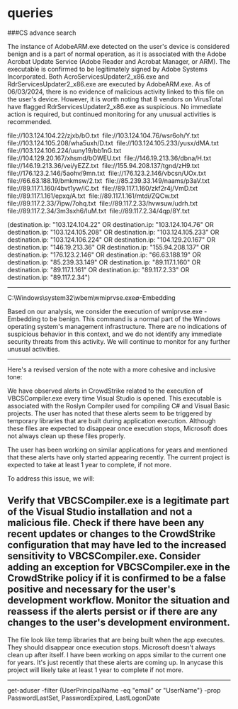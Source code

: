 # queries

###CS advance search

The instance of AdobeARM.exe detected on the user's device is considered benign and is a part of normal operation, as it is associated with the Adobe Acrobat Update Service (Adobe Reader and Acrobat Manager, or ARM). The executable is confirmed to be legitimately signed by Adobe Systems Incorporated. Both AcroServicesUpdater2_x86.exe and RdrServicesUpdater2_x86.exe are executed by AdobeARM.exe. As of 06/03/2024, there is no evidence of malicious activity linked to this file on the user's device. However, it is worth noting that 8 vendors on VirusTotal have flagged RdrServicesUpdater2_x86.exe as suspicious. No immediate action is required, but continued monitoring for any unusual activities is recommended.


file://103.124.104.22/zjxb/bO.txt 
file://103.124.104.76/wsr6oh/Y.txt 
file://103.124.105.208/wha5uxh/D.txt 
file://103.124.105.233/yusx/dMA.txt 
file://103.124.106.224/uuny19/bb1nG.txt 
file://104.129.20.167/xhsmd/bOWEU.txt 
file://146.19.213.36/dbna/H.txt 
file://146.19.213.36/vei/yEZZ.txt 
file://155.94.208.137/tgnd/zH9.txt 
file://176.123.2.146/5aohv/9mn.txt 
file://176.123.2.146/vbcsn/UOx.txt 
file://66.63.188.19/bmkmsw/2.txt 
file://85.239.33.149/naams/p3aV.txt 
file://89.117.1.160/4bvt1yw/iC.txt 
file://89.117.1.160/zkf2r4j/VmD.txt 
file://89.117.1.161/epxq/A.txt 
file://89.117.1.161/mtdi/ZQCw.txt 
file://89.117.2.33/7ipw/7ohq.txt 
file://89.117.2.33/hvwsuw/udrh.txt 
file://89.117.2.34/3m3sxh6/IuM.txt 
file://89.117.2.34/4qp/8Y.txt 


(destination.ip: "103.124.104.22" OR destination.ip: "103.124.104.76" OR destination.ip: "103.124.105.208" OR destination.ip: "103.124.105.233" OR destination.ip: "103.124.106.224" OR destination.ip: "104.129.20.167" OR destination.ip: "146.19.213.36" OR destination.ip: "155.94.208.137" OR destination.ip: "176.123.2.146" OR destination.ip: "66.63.188.19" OR destination.ip: "85.239.33.149" OR destination.ip: "89.117.1.160" OR destination.ip: "89.117.1.161" OR destination.ip: "89.117.2.33" OR destination.ip: "89.117.2.34") 



---

C:\Windows\system32\wbem\wmiprvse.exe∅-Embedding

Based on our analysis, we consider the execution of wmiprvse.exe -Embedding to be benign. This command is a normal part of the Windows operating system's management infrastructure. There are no indications of suspicious behavior in this context, and we do not identify any immediate security threats from this activity. We will continue to monitor for any further unusual activities.


---

Here's a revised version of the note with a more cohesive and inclusive tone:

We have observed alerts in CrowdStrike related to the execution of VBCSCompiler.exe every time Visual Studio is opened. This executable is associated with the Roslyn Compiler used for compiling C# and Visual Basic projects. The user has noted that these alerts seem to be triggered by temporary libraries that are built during application execution. Although these files are expected to disappear once execution stops, Microsoft does not always clean up these files properly.

The user has been working on similar applications for years and mentioned that these alerts have only started appearing recently. The current project is expected to take at least 1 year to complete, if not more.

To address this issue, we will:

Verify that VBCSCompiler.exe is a legitimate part of the Visual Studio installation and not a malicious file.
Check if there have been any recent updates or changes to the CrowdStrike configuration that may have led to the increased sensitivity to VBCSCompiler.exe.
Consider adding an exception for VBCSCompiler.exe in the CrowdStrike policy if it is confirmed to be a false positive and necessary for the user's development workflow.
Monitor the situation and reassess if the alerts persist or if there are any changes to the user's development environment.
---
The file look like temp libraries that are being built when the app executes. They should disappear once execution stops. Microsoft doesn't always clean up after itself. I have been working on apps similar to the current one for years. It's just recently that these alerts are coming up. In anycase this project will likely take at least 1 year to complete if not more.

---

get-aduser -filter {UserPrincipalName -eq "email" or "UserName"} -prop PasswordLastSet, PasswordExpired, LastLogonDate
